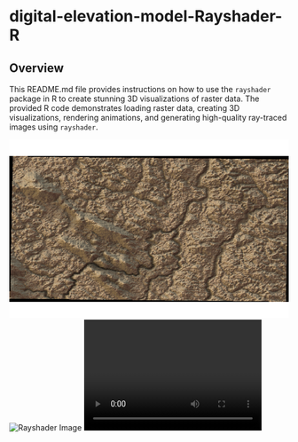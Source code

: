 # digital-elevation-model-Rayshader-R


## Overview

This README.md file provides instructions on how to use the `rayshader` package in R to create stunning 3D visualizations of raster data. The provided R code demonstrates loading raster data, creating 3D visualizations, rendering animations, and generating high-quality ray-traced images using `rayshader`.

![Rayshader Image](https://github.com/Tomislav14/digital-elevation-model-Rayshader-R/blob/main/rayshader_croatia.png)
![Rayshader Image]()
<video src="https://github.com/Tomislav14/digital-elevation-model-Rayshader-R/blob/main/3d%20plot.mp4" width="320" height="200" controls preload></video>


